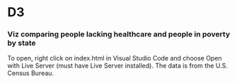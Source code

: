# D3
### Viz comparing people lacking healthcare and people in poverty by state
To open, right click on index.html in Visual Studio Code and choose Open with Live Server (must have Live Server installed).
The data is from the U.S. Census Bureau.
